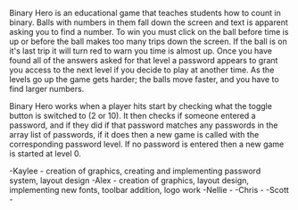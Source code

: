 Binary Hero is an educational game that teaches students how to count in binary.  Balls with numbers in them fall down the screen 
and text is apparent asking you to find a number.  To win you must click on the ball before time is up or before the ball makes 
too many trips down the screen.  If the ball is on it's last trip it will turn red to warn you time is almost up.  Once you have
found all of the answers asked for that level a password appears to grant you access to the next level if you decide to play 
at another time.  As the levels go up the game gets harder; the balls move faster, and you have to find larger numbers.  

Binary Hero works when a player hits start by checking what the toggle button is switched to (2 or 10).  It then checks if someone 
entered a password, and if they did if that password matches any passwords in the array list of passwords, if it does then a new 
game is called with the corresponding password level.  If no password is entered then a new game is started at level 0.  

-Kaylee - creation of graphics, creating and implementing password system, layout design 
-Alex - creation of graphics, layout design, implementing new fonts, toolbar addition, logo work 
-Nellie - 
-Chris - 
-Scott -
